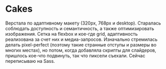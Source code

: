 # Cakes
Верстала по адаптивному макету (320px, 768px и desktop). 
Старалась соблюдать доступность и семантичность, а также оптимизировать изображения. 
Сетка на flexbox и кое-где grid, адаптивность реализована за счет них и медиа-запросов.
Изначально стремилась делать pixel-perfect (поэтому такие странные отступы и размеры во многих местах), но потом, когда добавляла скрипты для слайдеров, пришлось кое-что подвинуть, так что пиксели съехали. 
Сейчас переписываю на Sass.
